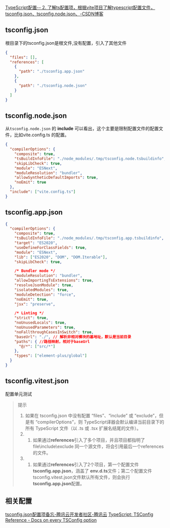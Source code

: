 [TypeScript配置-- 2. 了解ts配置项，根据vite项目了解typescript配置文件，tsconfig.json、tsconfig.node.json、-CSDN博客](https://blog.csdn.net/cs492934056/article/details/132514195)
## tsconfig.json

根目录下的tsconfig.json是根文件,没有配置，引入了其他文件
```json
{
  "files": [],
  "references": [
    {
      "path": "./tsconfig.app.json"
    },
    {
      "path": "./tsconfig.node.json"
    }
  ]
}
```

## tsconfig.node.json

从`tsconfig.node.json` 的 **include** 可以看出，这个主要是限制配置文件的配置文件，比如vite.config.ts 的配置。
```json
{
  "compilerOptions": {
    "composite": true,
    "tsBuildInfoFile": "./node_modules/.tmp/tsconfig.node.tsbuildinfo",
    "skipLibCheck": true,
    "module": "ESNext",
    "moduleResolution": "bundler",
    "allowSyntheticDefaultImports": true,
    "noEmit": true
  },
  "include": ["vite.config.ts"]
}
```

## tsconfig.app.json
```json
{
  "compilerOptions": {
    "composite": true,
    "tsBuildInfoFile": "./node_modules/.tmp/tsconfig.app.tsbuildinfo",
    "target": "ES2020",
    "useDefineForClassFields": true,
    "module": "ESNext",
    "lib": ["ES2020", "DOM", "DOM.Iterable"],
    "skipLibCheck": true,

    /* Bundler mode */
    "moduleResolution": "bundler",
    "allowImportingTsExtensions": true,
    "resolveJsonModule": true,
    "isolatedModules": true,
    "moduleDetection": "force",
    "noEmit": true,
    "jsx": "preserve",

    /* Linting */
    "strict": true,
    "noUnusedLocals": true,
    "noUnusedParameters": true,
    "noFallthroughCasesInSwitch": true,
    "baseUrl": "./", // 解析非相对模块的基地址，默认是当前目录
    "paths": { //路径映射，相对于baseUrl
      "@/*": ["src/*"] 
    },
    "types": ["element-plus/global"]
  }
}
```

## tsconfig.vitest.json
配置单元测试


>提示
>1. 如果在 tsconfig.json 中没有配置 “files”、“include” 或 “exclude”，但是有 “compilerOptions”，则 TypeScript译器会默认编译当前目录下的所有 TypeScript 文件（以 .ts 或 .tsx 扩展名结尾的文件）。
>2. 1. 如果通过**references**引入了多个项目，并且项目都指明了file\include\exclude 同一个源文件，将会引用最后一个references的文件。
>3. 1. 如果通过**references**引入了2个项目，第一个配置文件**tsconfig.app.json**，涵盖了 **env.d.ts**文件；第二个配置文件tsconfig.vitest.json文件默认所有文件，则会执行**tsconfig.app.json**配置。
>



## 相关配置
[tsconfig.json配置项备忘-腾讯云开发者社区-腾讯云](https://cloud.tencent.com/developer/article/2366913)
[TypeScript: TSConfig Reference - Docs on every TSConfig option](https://www.typescriptlang.org/tsconfig/)